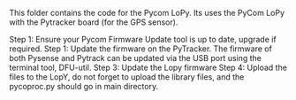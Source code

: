 This folder contains the code for the Pycom LoPy.
Its uses the PyCom LoPy with the Pytracker board (for the GPS sensor).


Step 1: Ensure your Pycom Firmware Update tool is up to date, upgrade if required. 
Step 1: Update the firmware on the PyTracker. The firmware of both Pysense and Pytrack can be updated via the USB port 
        using the terminal tool, DFU-util. 
Step 3: Update the Lopy firmware
Step 4: Upload the files to the LopY, do not forget to upload the library files, and the pycoproc.py should go in main directory. 
